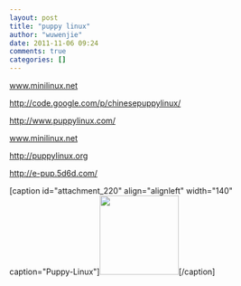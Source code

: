 ```yaml
---
layout: post
title: "puppy linux"
author: "wuwenjie"
date: 2011-11-06 09:24
comments: true
categories: []
---
```

<a title="www.minilinux.net" href="www.minilinux.net" target="_blank">www.minilinux.net</a>

<a title="http://code.google.com/p/chinesepuppylinux/" href="http://code.google.com/p/chinesepuppylinux/" target="_blank">http://code.google.com/p/chinesepuppylinux/</a>

<a title="http://code.google.com/p/chinesepuppylinux/" href="http://code.google.com/p/chinesepuppylinux/" target="_blank">http://www.puppylinux.com/</a>

<a title="http://www.minilinux.net" href="http://www.minilinux.net" target="_blank">www.minilinux.net</a>

<a title="http://puppylinux.org" href="http://puppylinux.org" target="_blank">http://puppylinux.org</a>

<a title="http://e-pup.5d6d.com/" href="http://e-pup.5d6d.com/" target="_blank">http://e-pup.5d6d.com/</a>

[caption id="attachment_220" align="alignleft" width="140" caption="Puppy-Linux"]<img class="size-full wp-image-220" title="Puppy-Linux" src="http://www.wuwenjie.tk/wp-content/uploads/2011/11/Puppy-Linux放放风.jpg" alt="" width="140" height="140" />[/caption]